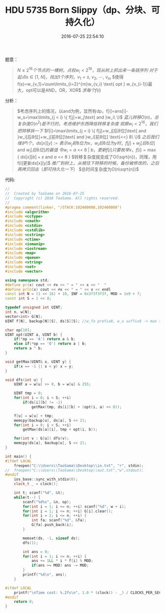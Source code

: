 ﻿---
title: HDU 5735 Born Slippy（dp、分块、可持久化）
categories:
  - 动态规划
  - 
  - 
tags:
  - 分块优化
  - 
  - 
date: 2016-07-25 22:54:10
toc: 
---

题意：
>$N\le 2^{16}个节点的一棵树，点权w_i < 2^{16}，现从树上抓出来一条链序列$
$对于起点s\in [1,\ N]，找出1个序列，v_1=s,\ v_2,\ \cdots,\ v_m$
$使得f(s)=w_{v_1}+\sum\limits_{i=2}^{m}w_{v_i} \text{ opt } w_{v_{i-1}}最大，opt可以是AND，OR，XOR$
$求每个f(i)$

<!-- more -->
分析：
>$考虑序列上的情况，以and为例，显然有dp，f[i]=ans[i]-w_s=\max\limits_{j < i} \{ f[j]+w_j\text{ and }w_i\ \}$
$蓝儿转移O(n)，总复杂度O(n^2)是不行的，考虑维护东西降低转移复杂度$
$观察w_i<2^{16}，我们把转移拆一下$
$f[i]=\max\limits_{j < i} \{ f[j]+w_j[后8位]\text{ and }w_i[后8位]+w_j[前8位]\text{ and }w_i[前8位] \text{<<} 8\ \}$
$之后我们维护1个，ds[x][y]:=表示w_j前8位为x，w_i后8位为y时， f[j]+w_j[后8位]\text{ and }w_i[后8位]的最值$
$令w_i=a\text{ << }8\text{ | }b，更新f[i]只要枚举x，f[i]=\max\{\ ds[x][b]+x\text{ and }a\text{ << }8\ \}$
$转移复杂度就变成了O(\sqrt{n})，同理，用f[i]更新ds[x][y]$
$推广到树上，从根往下转移的时候，备份被修改的，之后再拷贝回去（即可持久化一下）$
$总时间复杂度为O(n\sqrt{n})$



代码:
```cpp
//
//  Created by TaoSama on 2016-07-25
//  Copyright (c) 2016 TaoSama. All rights reserved.
//
#pragma comment(linker, "/STACK:102400000,102400000")
#include <algorithm>
#include <cctype>
#include <cmath>
#include <cstdio>
#include <cstdlib>
#include <cstring>
#include <ctime>
#include <iomanip>
#include <iostream>
#include <map>
#include <queue>
#include <string>
#include <set>
#include <vector>

using namespace std;
#define pr(x) cout << #x << " = " << x << "  "
#define prln(x) cout << #x << " = " << x << endl
const int N = (1 << 16) + 10, INF = 0x3f3f3f3f, MOD = 1e9 + 7;
const int S = 1 << 8;

typedef unsigned int UINT;
int n, w[N];
vector<int> G[N];
UINT f[N], backup[N][S], ds[S][S]; //w_fa prefix8, w_u suffix8 -> max suffix

char op[10];
UINT opt(UINT a, UINT b) {
    if(*op == 'A') return a & b;
    else if(*op == 'O') return a | b;
    return a ^ b;
}

void getMax(UINT& x, UINT y) {
    if(x == -1 || x < y) x = y;
}

void dfs(int u) {
    UINT a = w[u] >> 8, b = w[u] & 255;

    UINT tmp = 0;
    for(int i = 0; i < S; ++i)
        if(ds[i][b] != -1)
            getMax(tmp, ds[i][b] + (opt(i, a) << 8));

    f[u] = w[u] + tmp;
    memcpy(backup[u], ds[a], S << 2);
    for(int i = 0; i < S; ++i)
        getMax(ds[a][i], tmp + opt(i, b));

    for(int v : G[u]) dfs(v);
    memcpy(ds[a], backup[u], S << 2);
}

int main() {
#ifdef LOCAL
    freopen("C:\\Users\\TaoSama\\Desktop\\in.txt", "r", stdin);
//  freopen("C:\\Users\\TaoSama\\Desktop\\out.txt","w",stdout);
#endif
    ios_base::sync_with_stdio(0);
    clock_t _ = clock();

    int t; scanf("%d", &t);
    while(t--) {
        scanf("%d%s", &n, op);
        for(int i = 1; i <= n; ++i) scanf("%d", w + i);
        for(int i = 1; i <= n; ++i) G[i].clear();
        for(int i = 2; i <= n; ++i) {
            int fa; scanf("%d", &fa);
            G[fa].push_back(i);
        }

        memset(ds, -1, sizeof ds);
        dfs(1);

        int ans = 0;
        for(int i = 1; i <= n; ++i) {
            ans += 1LL * i * f[i] % MOD;
            if(ans >= MOD) ans -= MOD;
        }
        printf("%d\n", ans);
    }

#ifdef LOCAL
    printf("\nTime cost: %.2fs\n", 1.0 * (clock() - _) / CLOCKS_PER_SEC);
#endif
    return 0;
}
```